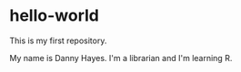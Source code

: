 # hello-world
This is my first repository.

My name is Danny Hayes. I'm a librarian and I'm learning R.
